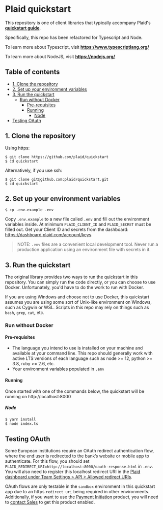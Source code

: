 # Plaid quickstart

This repository is one of client libraries that typically accompany Plaid's [**quickstart guide**][quickstart].

Specifically, this repo has been refactored for Typescript and Node. 

To learn more about Typescript, visit **https://www.typescriptlang.org/**

To learn more about NodeJS, visit **https://nodejs.org/**

## Table of contents

<!-- toc -->

- [1. Clone the repository](#1-clone-the-repository)
- [2. Set up your environment variables](#2-set-up-your-environment-variables)
- [3. Run the quickstart](#3-run-the-quickstart)
  - [Run without Docker](#run-without-docker)
    - [Pre-requisites](#pre-requisites)
    - [Running](#running)
      - [Node](#node)
- [Testing OAuth](#testing-oauth)

<!-- tocstop -->

## 1. Clone the repository

Using https:

```
$ git clone https://github.com/plaid/quickstart
$ cd quickstart
```

Alternatively, if you use ssh:

```
$ git clone git@github.com:plaid/quickstart.git
$ cd quickstart
```

## 2. Set up your environment variables

```
$ cp .env.example .env
```

Copy `.env.example` to a new file called `.env` and fill out the environment variables inside. At
minimum `PLAID_CLIENT_ID` and `PLAID_SECRET` must be filled out. Get your Client ID and secrets from
the dashboard: https://dashboard.plaid.com/account/keys

> NOTE: `.env` files are a convenient local development tool. Never run a production application
> using an environment file with secrets in it.

## 3. Run the quickstart

The original library provides two ways to run the quickstart in this repository. You can simply run the
code directly, or you can choose to use Docker. Unfortunately, you'd have to do the work to run with Docker.

If you are using Windows and choose not to use Docker, this quickstart assumes you are using some
sort of Unix-like environment on Windows, such as Cygwin or WSL. Scripts in this repo may rely on
things such as `bash`, `grep`, `cat`, etc.

### Run without Docker

#### Pre-requisites

- The language you intend to use is installed on your machine and available at your command line.
  This repo should generally work with active LTS versions of each language such as node >= 12,
  python >= 3.8, ruby >= 2.6, etc.
- Your environment variables populated in `.env`

#### Running

Once started with one of the commands below, the quickstart will be running on http://localhost:8000

##### Node

```
$ yarn install
$ node index.ts
```

## Testing OAuth

Some European institutions require an OAuth redirect authentication flow, where the end user is
redirected to the bank’s website or mobile app to authenticate. For this flow, you should set
`PLAID_REDIRECT_URI=http://localhost:8000/oauth-response.html` in `.env`. You will also need to
register this localhost redirect URI in the [Plaid dashboard under Team Settings > API > Allowed
redirect URIs][dashboard-api-section].

OAuth flows are only testable in the `sandbox` environment in this quickstart app due to an https
`redirect_uri` being required in other environments. Additionally, if you want to use the [Payment
Initiation][payment-initiation] product, you will need to [contact Sales][contact-sales] to get this
product enabled.

[quickstart]: https://plaid.com/docs/quickstart
[libraries]: https://plaid.com/docs/api/libraries
[payment-initiation]: https://plaid.com/docs/payment-initiation/
[node-example]: /node
[dashboard-api-section]: https://dashboard.plaid.com/team/api
[contact-sales]: https://plaid.com/contact
